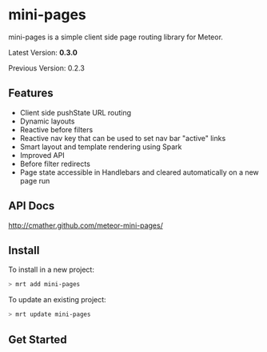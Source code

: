 mini-pages
===============

mini-pages is a simple client side page routing library for Meteor.

Latest Version: **0.3.0**

Previous Version: 0.2.3

## Features

* Client side pushState URL routing
* Dynamic layouts
* Reactive before filters
* Reactive nav key that can be used to set nav bar "active" links
* Smart layout and template rendering using Spark
* Improved API
* Before filter redirects
* Page state accessible in Handlebars and cleared automatically on a new page run

## API Docs
http://cmather.github.com/meteor-mini-pages/

## Install

To install in a new project:
```bash
> mrt add mini-pages
```

To update an existing project:
```bash
> mrt update mini-pages
```

## Get Started

```javascript
```
